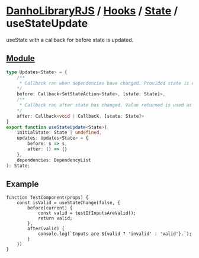# [DanhoLibraryRJS](../../index.md) / [Hooks](../index.md) / [State](index.md) / useStateUpdate
useState with a callback for before state is updated.

## [Module](../../../src/hooks/state/useStateUpdate.ts)
```ts
type Updates<State> = {
    /**
     * Callback ran when dependencies have changed. Provided state is current state. Expects SetStateAction, aka State | (state) => State returned.
    */
    before: Callback<SetStateAction<State>, [state: State]>,
    /**
     * Callback ran after state has changed. Value returned is used as clean-up for internal useEffect
    */
    after: Callback<void | Callback, [state: State]>
}
export function useStateUpdate<State>(
    initialState: State | undefined, 
    updates: Updates<State> = {
        before: s => s,
        after: () => {}
    }, 
    dependencies: DependencyList
): State;
```

## Example
```tsx
function TestComponent(props) {
    const isValid = useStateChange(false, {
        before(current) {
            const valid = testIfInputsAreValid();
            return valid;
        },
        after(valid) {
            console.log(`Inputs are ${valid ? 'invalid' : 'valid'}.`);
        }
    })
}
```